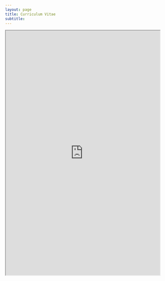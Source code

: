 ```yaml
---
layout: page
title: Curriculum Vitae 
subtitle:  
---
```


<iframe src="https://github.com/taranguiz/taranguiz.github.io/blob/master/assets/img/AranguizRagoT_CV.pdf" width="100%" height="800px">
    This browser does not support PDFs. Please download the PDF to view it: 
    <a href="https://github.com/taranguiz/taranguiz.github.io/blob/master/assets/img/AranguizRagoT_CV.pdf">Download PDF</a>.
</iframe>
